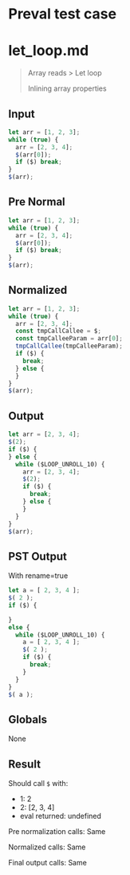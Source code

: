 # Preval test case

# let_loop.md

> Array reads > Let loop
>
> Inlining array properties

## Input

`````js filename=intro
let arr = [1, 2, 3];
while (true) {
  arr = [2, 3, 4];
  $(arr[0]);
  if ($) break;
}
$(arr);
`````

## Pre Normal


`````js filename=intro
let arr = [1, 2, 3];
while (true) {
  arr = [2, 3, 4];
  $(arr[0]);
  if ($) break;
}
$(arr);
`````

## Normalized


`````js filename=intro
let arr = [1, 2, 3];
while (true) {
  arr = [2, 3, 4];
  const tmpCallCallee = $;
  const tmpCalleeParam = arr[0];
  tmpCallCallee(tmpCalleeParam);
  if ($) {
    break;
  } else {
  }
}
$(arr);
`````

## Output


`````js filename=intro
let arr = [2, 3, 4];
$(2);
if ($) {
} else {
  while ($LOOP_UNROLL_10) {
    arr = [2, 3, 4];
    $(2);
    if ($) {
      break;
    } else {
    }
  }
}
$(arr);
`````

## PST Output

With rename=true

`````js filename=intro
let a = [ 2, 3, 4 ];
$( 2 );
if ($) {

}
else {
  while ($LOOP_UNROLL_10) {
    a = [ 2, 3, 4 ];
    $( 2 );
    if ($) {
      break;
    }
  }
}
$( a );
`````

## Globals

None

## Result

Should call `$` with:
 - 1: 2
 - 2: [2, 3, 4]
 - eval returned: undefined

Pre normalization calls: Same

Normalized calls: Same

Final output calls: Same
